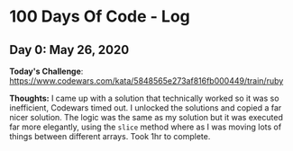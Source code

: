 # 100 Days Of Code - Log

## Day 0: May 26, 2020

**Today's Challenge**: 
https://www.codewars.com/kata/5848565e273af816fb000449/train/ruby

**Thoughts:** 
I came up with a solution that technically worked so it was so inefficient, Codewars timed out.
I unlocked the solutions and copied a far nicer solution. The logic was the same as my solution
but it was executed far more elegantly, using the `slice` method where as I was moving lots of things between different arrays. Took 1hr to complete.

